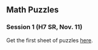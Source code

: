 ## Math Puzzles

### Session 1 (H7 SR, Nov. 11)

Get the first sheet of puzzles [here](math_puzzles_1.pdf).
